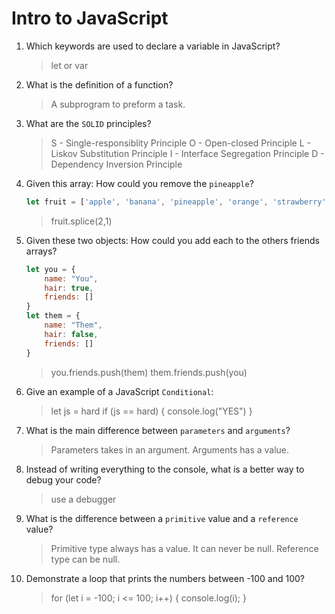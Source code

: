# Intro to JavaScript
01. Which keywords are used to declare a variable in JavaScript?

    > let or var

02. What is the definition of a function?

    >A subprogram to preform a task.

03. What are the `SOLID` principles?

    >S - Single-responsiblity Principle
    >O - Open-closed Principle
    >L - Liskov Substitution Principle
    >I - Interface Segregation Principle
    >D - Dependency Inversion Principle

04. Given this array: How could you remove the `pineapple`?

    ```js
    let fruit = ['apple', 'banana', 'pineapple', 'orange', 'strawberry']
    ```
    
    > fruit.splice(2,1)
05. Given these two objects: How could you add each to the others friends arrays?

    ```js
    let you = {
        name: "You",
        hair: true,
        friends: []
    }
    let them = {
        name: "Them",
        hair: false,
        friends: []
    }
    ```

    > you.friends.push(them)
    > them.friends.push(you)

06. Give an example of a JavaScript `Conditional`:
    >let js = hard
    > if (js == hard) {
    console.log("YES")
    }

07. What is the main difference between `parameters` and `arguments`?

    > Parameters takes in an argument. Arguments has a value.

08. Instead of writing everything to the console, what is a better way to debug your code?

    > use a debugger

09. What is the difference between a `primitive` value and a `reference` value?

    >Primitive type always has a value. It can never be null. Reference type can be null.

10. Demonstrate a loop that prints the numbers between -100 and 100?

    > for (let i = -100; i <= 100; i++) {
   console.log(i);
}
